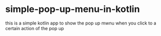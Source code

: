 # simple-pop-up-menu-in-kotlin
this is a simple kotlin app to show the pop up mwnu when you click to a certain action of the pop up
